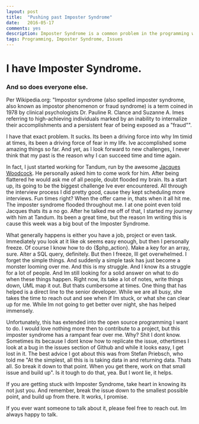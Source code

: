 ```yaml
---
layout: post
title:  "Pushing past Imposter Syndrome"
date:   2016-05-17
comments: yes
description: Imposter Syndrome is a common problem in the programming world. This is how Im working on mine.
tags: Programming, Imposter Syndrome, Issues
---
```


# I have Imposter Syndrome.

### And so does everyone else.

Per Wikipedia.org: "Impostor syndrome (also spelled imposter syndrome, also known as impostor phenomenon or fraud syndrome) is a term coined in 1978 by clinical psychologists Dr. Pauline R. Clance and Suzanne A. Imes referring to high-achieving individuals marked by an inability to internalize their accomplishments and a persistent fear of being exposed as a "fraud"".

I have that exact problem. It sucks. Its been a driving force into why Im timid at times, its been a driving force of fear in my life. Ive accomplished some amazing things so far. And yet, as I look forward to new challenges, I never think that my past is the reason why I can succeed time and time again. 

In fact, I just started working for Tandum, run by the awesome [Jacques Woodcock](https://twitter.com/jacqueswoodcock). He personally asked him to come work for him. After being flattered he would ask me of all people, doubt flooded my brain. Its a start up, its going to be the biggest challenge Ive ever encountered. All through the interview process I did pretty good, cause they kept scheduling more interviews. Fun times right? When the offer came in, thats when it all hit me. The imposter syndrome flooded throughout me. I at one point even told Jacques thats its a no go. After he talked me off of that, I started my journey with him at Tandum. Its been a great time, but the reason Im writing this is cause this week was a big bout of the Imposter Syndrome. 

What generally happens is either you have a job, project or even task. Immediately you look at it like ok seems easy enough, but then I personally freeze. Of course I know how to do {$php_action}. Make a key for an array, sure. Alter a SQL query, definitely. But then I freeze, Ill get overwhelmed. I forget the simple things. And suddenly a simple task has just become a monster looming over me. And this is my struggle. And I know its a struggle for a lot of people. And Im still looking for a solid answer on what to do when these things happen. Right now, its take a lot of notes, write things down, UML map it out. But thats cumbersome at times. One thing that has helped is a direct line to the senior developer. While we are all busy, she takes the time to reach out and see when if Im stuck, or what she can clear up for me. While Im not going to get better over night, she has helped immensely. 

Unfortunately, this has extended into the open source programming I want to do. I would love nothing more then to contribute to a project, but this imposter syndrome has a rampant fear over me. Why? Shit I dont know. Sometimes its because I dont know how to replicate the issue, othertimes I look at a bug in the issues section of Github and while it looks easy, I get lost in it. The best advice I got about this was from Stefan Priebsch, who told me "At the simplest, all this is is taking data in and returning data. Thats all. So break it down to that point. When you get there, work on that small issue and build up". Is it tough to do that, yea. But I wont lie, it helps.

If you are getting stuck with Imposter Syndrome, take heart in knowing its not just you. And remember, break the issue down to the smallest possible point, and build up from there. It works, I promise.

If you ever want someone to talk about it, please feel free to reach out. Im always happy to talk.
